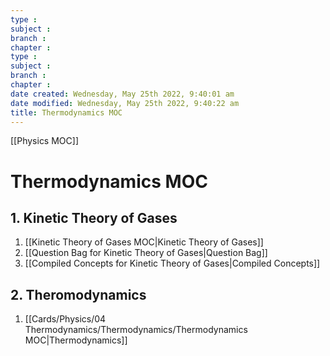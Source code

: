 ```yaml
---
type : 
subject : 
branch :
chapter :
type : 
subject : 
branch :
chapter :
date created: Wednesday, May 25th 2022, 9:40:01 am
date modified: Wednesday, May 25th 2022, 9:40:22 am
title: Thermodynamics MOC
---
```


[[Physics MOC]]

# Thermodynamics MOC

## 1. Kinetic Theory of Gases
1. [[Kinetic Theory of Gases MOC|Kinetic Theory of Gases]]
2. [[Question Bag for Kinetic Theory of Gases|Question Bag]]
3. [[Compiled Concepts for Kinetic Theory of Gases|Compiled Concepts]]


## 2. Theromodynamics
1. [[Cards/Physics/04 Thermodynamics/Thermodynamics/Thermodynamics MOC|Thermodynamics]]